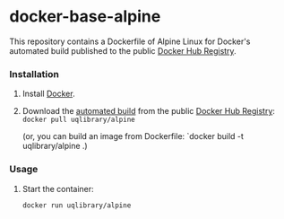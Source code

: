 docker-base-alpine
============

This repository contains a Dockerfile of Alpine Linux for Docker's automated build published to the public [Docker Hub Registry](https://registry.hub.docker.com/).

### Installation

1. Install [Docker](https://www.docker.com/).

2. Download the [automated build](https://registry.hub.docker.com/u/uqlibrary/alpine/) from the public [Docker Hub Registry](https://registry.hub.docker.com/): `docker pull uqlibrary/alpine`

   (or, you can build an image from Dockerfile: `docker build -t uqlibrary/alpine .)

### Usage

1. Start the container:

    ```sh
    docker run uqlibrary/alpine
    ```
